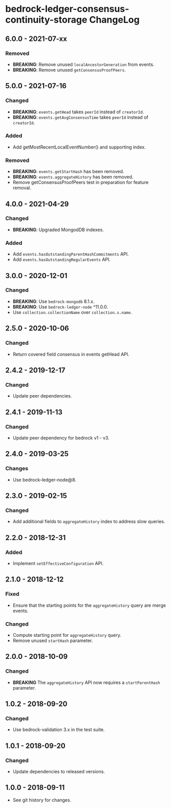 # bedrock-ledger-consensus-continuity-storage ChangeLog

## 6.0.0 - 2021-07-xx

### Removed
- **BREAKING**: Remove unused `localAncestorGeneration` from events.
- **BREAKING**: Remove unused `getConsensusProofPeers`.

## 5.0.0 - 2021-07-16

### Changed
- **BREAKING**: `events.getHead` takes `peerId` instead of `creatorId`.
- **BREAKING**: `events.getAvgConsensusTime` takes `peerId` instead of
  `creatorId`.

### Added
  - Add getMostRecentLocalEventNumber() and supporting index.

### Removed
- **BREAKING**: `events.getStartHash` has been removed.
- **BREAKING**: `events.aggregateHistory` has been removed.
- Remove getConsensusProofPeers test in preparation for feature removal.

## 4.0.0 - 2021-04-29

### Changed
- **BREAKING**: Upgraded MongodDB indexes.

### Added
- Add `events.hasOutstandingParentHashCommitments` API.
- Add `events.hasOutstandingRegularEvents` API.

## 3.0.0 - 2020-12-01

### Changed
- **BREAKING**: Use `bedrock-mongodb` 8.1.x.
- **BREAKING**: Use `bedrock-ledger-node` ^11.0.0.
- Use `collection.collectionName` over `collection.s.name`.

## 2.5.0 - 2020-10-06

### Changed
- Return covered field consensus in events getHead API.

## 2.4.2 - 2019-12-17

### Changed
- Update peer dependencies.

## 2.4.1 - 2019-11-13

### Changed
- Update peer dependency for bedrock v1 - v3.

## 2.4.0 - 2019-03-25

### Changes
- Use bedrock-ledger-node@8.

## 2.3.0 - 2019-02-15

### Changed
- Add additional fields to `aggregateHistory` index to address slow queries.

## 2.2.0 - 2018-12-31

### Added
- Implement `setEffectiveConfiguration` API.

## 2.1.0 - 2018-12-12

### Fixed
- Ensure that the starting points for the `aggregateHistory` query are merge
  events.

### Changed
- Compute starting point for `aggregateHistory` query.
- Remove unused `startHash` parameter.

## 2.0.0 - 2018-10-09

### Changed
- **BREAKING** The `aggregateHistory` API now requires a `startParentHash`
  parameter.

## 1.0.2 - 2018-09-20

### Changed
- Use bedrock-validation 3.x in the test suite.

## 1.0.1 - 2018-09-20

### Changed
- Update dependencies to released versions.

## 1.0.0 - 2018-09-11

- See git history for changes.

